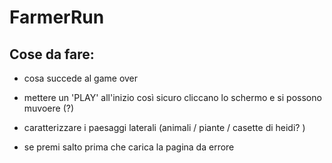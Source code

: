 # FarmerRun

## Cose da fare:

- cosa succede al game over

- mettere un 'PLAY' all'inizio così sicuro cliccano lo schermo e si possono muvoere (?)

- caratterizzare i paesaggi laterali (animali / piante / casette di heidi? )

- se premi salto prima che carica la pagina da errore

